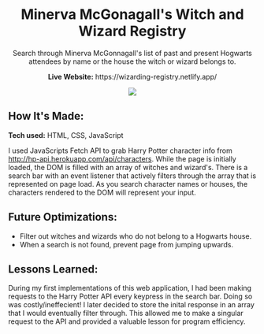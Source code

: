 <div align="center">
  <h1>Minerva McGonagall's Witch and Wizard Registry</h1>
  <p>Search through Minerva McGonnagall's list of past and present Hogwarts attendees by name or the house the witch or wizard belongs to.</p>
  <p><b>Live Website:</b> https://wizarding-registry.netlify.app/</p>
</div>

<div align="center">
  <img src="https://user-images.githubusercontent.com/77141303/168927600-546eba1a-b78c-4481-a4f3-48aee7ea0c75.gif">
</div>


## How It's Made:

**Tech used:** HTML, CSS, JavaScript

I used JavaScripts Fetch API to grab Harry Potter character info from http://hp-api.herokuapp.com/api/characters. While the page is initially loaded, the DOM is filled with an array of witches and wizard's. There is a search bar with an event listener that actively filters through the array that is represented on page load. As you search character names or houses, the characters rendered to the DOM will represent your input.

## Future Optimizations:

<ul>
  <li>Filter out witches and wizards who do not belong to a Hogwarts house.</li>
  <li>When a search is not found, prevent page from jumping upwards.</li>
</ul>

## Lessons Learned:

During my first implementations of this web application, I had been making requests to the Harry Potter API every keypress in the search bar. Doing so was costly/ineffecient! I later decided to store the inital response in an array that I would eventually filter through. This allowed me to make a singular request to the API and provided a valuable lesson for program efficiency.
